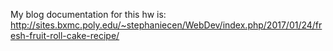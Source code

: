 My blog documentation for this hw is: 
http://sites.bxmc.poly.edu/~stephaniecen/WebDev/index.php/2017/01/24/fresh-fruit-roll-cake-recipe/